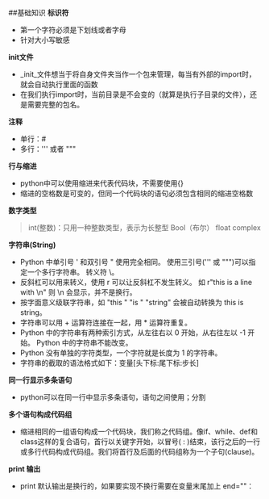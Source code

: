 ##基础知识
**标识符**
 - 第一个字符必须是下划线或者字母
- 针对大小写敏感



**init文件**
- _init_文件想当于将自身文件夹当作一个包来管理，每当有外部的import时，就会自动执行里面的函数
- 在我们执行import时，当前目录是不会变的（就算是执行子目录的文件），还是需要完整的包名。

**注释**
- 单行：#
- 多行：''' 或者 """

**行与缩进**
- python中可以使用缩进来代表代码块，不需要使用{}
- 缩进的空格数是可变的，但同一个代码块的语句必须包含相同的缩进空格数

**数字类型**
> int(整数)：只用一种整数类型，表示为长整型
> Bool（布尔）
> float
> complex

**字符串(String)**
- Python 中单引号 ' 和双引号 " 使用完全相同。
使用三引号(''' 或 """)可以指定一个多行字符串。
转义符 \。
- 反斜杠可以用来转义，使用 r 可以让反斜杠不发生转义。 如 r"this is a line with \n" 则 \n 会显示，并不是换行。
- 按字面意义级联字符串，如 "this " "is " "string" 会被自动转换为 this is string。
- 字符串可以用 + 运算符连接在一起，用 * 运算符重复。
- Python 中的字符串有两种索引方式，从左往右以 0 开始，从右往左以 -1 开始。
Python 中的字符串不能改变。
- Python 没有单独的字符类型，一个字符就是长度为 1 的字符串。
- 字符串的截取的语法格式如下：变量[头下标:尾下标:步长]

**同一行显示多条语句**
- python可以在同一行中显示多条语句，语句之间使用；分割

**多个语句构成代码组**
- 缩进相同的一组语句构成一个代码块，我们称之代码组。像if、while、def和class这样的复合语句，首行以关键字开始，以冒号( : )结束，该行之后的一行或多行代码构成代码组。我们将首行及后面的代码组称为一个子句(clause)。

**print 输出**
- print 默认输出是换行的，如果要实现不换行需要在变量末尾加上 end=""：